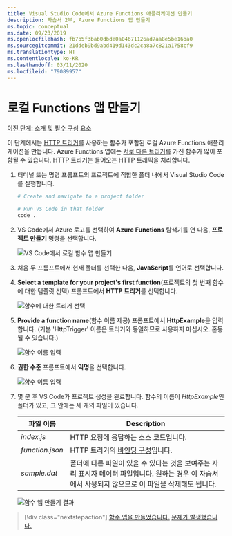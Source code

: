 ```yaml
---
title: Visual Studio Code에서 Azure Functions 애플리케이션 만들기
description: 자습서 2부, Azure Functions 앱 만들기
ms.topic: conceptual
ms.date: 09/23/2019
ms.openlocfilehash: fb7b5f3bab0dbde0a04671126ad7aa8e5be16ba0
ms.sourcegitcommit: 21ddeb9bd9abd419d143dc2ca8a7c821a1758cf9
ms.translationtype: HT
ms.contentlocale: ko-KR
ms.lasthandoff: 03/11/2020
ms.locfileid: "79089957"
---
```

# <a name="create-the-local-functions-app"></a>로컬 Functions 앱 만들기

[이전 단계: 소개 및 필수 구성 요소](tutorial-vscode-serverless-node-01.md)

이 단계에서는 [HTTP 트리거](https://docs.microsoft.com/azure/azure-functions/functions-reference-node#http-triggers-and-bindings)를 사용하는 함수가 포함된 로컬 Azure Functions 애플리케이션을 만듭니다. Azure Functions 앱에는 [서로 다른 트리거](https://docs.microsoft.com/azure/azure-functions/functions-triggers-bindings)를 가진 함수가 많이 포함될 수 있습니다. HTTP 트리거는 들어오는 HTTP 트래픽을 처리합니다.

1. 터미널 또는 명령 프롬프트의 프로젝트에 적합한 폴더 내에서 Visual Studio Code를 실행합니다.

    ```bash
    # Create and navigate to a project folder

    # Run VS Code in that folder
    code .
    ```

1. VS Code에서 Azure 로고를 선택하여 **Azure Functions** 탐색기를 연 다음, **프로젝트 만들기** 명령을 선택합니다.

    ![VS Code에서 로컬 함수 앱 만들기](media/functions-extension/create-function-app-project.png)

1. 처음 두 프롬프트에서 현재 폴더를 선택한 다음, **JavaScript**를 언어로 선택합니다.

1. **Select a template for your project's first function**(프로젝트의 첫 번째 함수에 대한 템플릿 선택) 프롬프트에서 **HTTP 트리거**를 선택합니다.

    ![함수에 대한 트리거 선택](media/functions-extension/create-function-choose-template.png)

1. **Provide a function name**(함수 이름 제공) 프롬프트에서 **HttpExample**을 입력합니다. (기본 'HttpTrigger' 이름은 트리거와 동일하므로 사용하지 마십시오. 혼동될 수 있습니다.)

    ![함수 이름 입력](media/functions-extension/create-function-name.png)

1. **권한 수준** 프롬프트에서 **익명**을 선택합니다.

    ![함수 이름 입력](media/functions-extension/create-function-anonymous-auth.png)

1. 몇 분 후 VS Code가 프로젝트 생성을 완료합니다. 함수의 이름이 *HttpExample*인 폴더가 있고, 그 안에는 세 개의 파일이 있습니다.

    | 파일 이름 | Description |
    | --- | --- |
    | *index.js* |  HTTP 요청에 응답하는 소스 코드입니다. |
    | *function.json* | HTTP 트리거의 [바인딩 구성](/azure/azure-functions/functions-triggers-bindings)입니다. |
    | *sample.dat* | 폴더에 다른 파일이 있을 수 있다는 것을 보여주는 자리 표시자 데이터 파일입니다. 원하는 경우 이 자습서에서 사용되지 않으므로 이 파일을 삭제해도 됩니다. |

    ![함수 앱 만들기 결과](media/functions-extension/create-function-app-results.png)

> [!div class="nextstepaction"]
> [함수 앱을 만들었습니다.](tutorial-vscode-serverless-node-03.md) [문제가 발생했습니다.](https://www.research.net/r/PWZWZ52?tutorial=node-deployment-azurefunctions&step=create-app)
